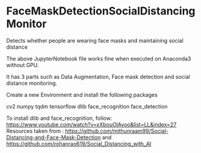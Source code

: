 # FaceMaskDetectionSocialDistancingMonitor
Detects whether people are wearing face masks and maintaining social distance

The above JupyterNotebook file works fine when executed on Anaconda3 without GPU.

It has 3 parts such as Data Augmentation, Face mask detection and social distance monitoring.

Create a new Environment and install the following packages

cv2
numpy
tqdm
tensorflow
dlib
face_recognition
face_detection


To install dlib and face_recognition, follow: https://www.youtube.com/watch?v=xXbouOlAyoo&list=LL&index=27
Resources taken from : https://github.com/mithunraam99/Social-Distancing-and-Face-Mask-Detection
and https://github.com/rohanrao619/Social_Distancing_with_AI
